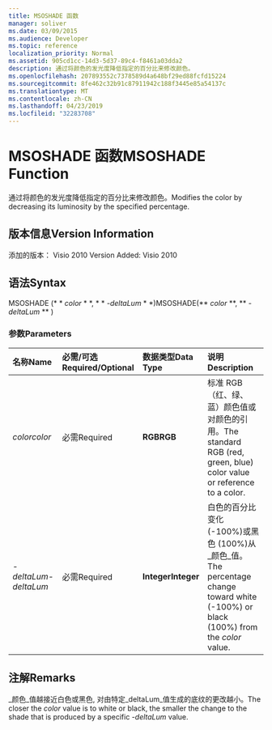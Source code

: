 ```yaml
---
title: MSOSHADE 函数
manager: soliver
ms.date: 03/09/2015
ms.audience: Developer
ms.topic: reference
localization_priority: Normal
ms.assetid: 905cd1cc-14d3-5d37-89c4-f8461a03dda2
description: 通过将颜色的发光度降低指定的百分比来修改颜色。
ms.openlocfilehash: 207893552c7378589d4a648bf29ed88fcfd15224
ms.sourcegitcommit: 8fe462c32b91c87911942c188f3445e85a54137c
ms.translationtype: MT
ms.contentlocale: zh-CN
ms.lasthandoff: 04/23/2019
ms.locfileid: "32283708"
---
```

# <a name="msoshade-function"></a><span data-ttu-id="ad0b7-103">MSOSHADE 函数</span><span class="sxs-lookup"><span data-stu-id="ad0b7-103">MSOSHADE Function</span></span>

<span data-ttu-id="ad0b7-104">通过将颜色的发光度降低指定的百分比来修改颜色。</span><span class="sxs-lookup"><span data-stu-id="ad0b7-104">Modifies the color by decreasing its luminosity by the specified percentage.</span></span>
  
## <a name="version-information"></a><span data-ttu-id="ad0b7-105">版本信息</span><span class="sxs-lookup"><span data-stu-id="ad0b7-105">Version Information</span></span>

<span data-ttu-id="ad0b7-106">添加的版本： Visio 2010
</span><span class="sxs-lookup"><span data-stu-id="ad0b7-106">Version Added: Visio 2010</span></span> 
  
## <a name="syntax"></a><span data-ttu-id="ad0b7-107">语法</span><span class="sxs-lookup"><span data-stu-id="ad0b7-107">Syntax</span></span>

<span data-ttu-id="ad0b7-108">MSOSHADE (\* \* *color* \* \*, \* \* *-deltaLum* \* \*)</span><span class="sxs-lookup"><span data-stu-id="ad0b7-108">MSOSHADE(\*\* *color* \*\*, \*\* *-deltaLum* \*\* )</span></span> 
  
### <a name="parameters"></a><span data-ttu-id="ad0b7-109">参数</span><span class="sxs-lookup"><span data-stu-id="ad0b7-109">Parameters</span></span>

|<span data-ttu-id="ad0b7-110">**名称**</span><span class="sxs-lookup"><span data-stu-id="ad0b7-110">**Name**</span></span>|<span data-ttu-id="ad0b7-111">**必需/可选**</span><span class="sxs-lookup"><span data-stu-id="ad0b7-111">**Required/Optional**</span></span>|<span data-ttu-id="ad0b7-112">**数据类型**</span><span class="sxs-lookup"><span data-stu-id="ad0b7-112">**Data Type**</span></span>|<span data-ttu-id="ad0b7-113">**说明**</span><span class="sxs-lookup"><span data-stu-id="ad0b7-113">**Description**</span></span>|
|:-----|:-----|:-----|:-----|
| <span data-ttu-id="ad0b7-114">_color_</span><span class="sxs-lookup"><span data-stu-id="ad0b7-114">_color_</span></span> <br/> |<span data-ttu-id="ad0b7-115">必需</span><span class="sxs-lookup"><span data-stu-id="ad0b7-115">Required</span></span>  <br/> |<span data-ttu-id="ad0b7-116">**RGB**</span><span class="sxs-lookup"><span data-stu-id="ad0b7-116">**RGB**</span></span> <br/> |<span data-ttu-id="ad0b7-117">标准 RGB（红、绿、蓝）颜色值或对颜色的引用。</span><span class="sxs-lookup"><span data-stu-id="ad0b7-117">The standard RGB (red, green, blue) color value or reference to a color.</span></span>  <br/> |
| <span data-ttu-id="ad0b7-118">_-deltaLum_</span><span class="sxs-lookup"><span data-stu-id="ad0b7-118">_-deltaLum_</span></span> <br/> |<span data-ttu-id="ad0b7-119">必需</span><span class="sxs-lookup"><span data-stu-id="ad0b7-119">Required</span></span>  <br/> |<span data-ttu-id="ad0b7-120">**Integer**</span><span class="sxs-lookup"><span data-stu-id="ad0b7-120">**Integer**</span></span> <br/> |<span data-ttu-id="ad0b7-121">白色的百分比变化 (-100%)或黑色 (100%)从_颜色_值。</span><span class="sxs-lookup"><span data-stu-id="ad0b7-121">The percentage change toward white (-100%) or black (100%) from the  _color_ value.</span></span>  <br/> |
   
## <a name="remarks"></a><span data-ttu-id="ad0b7-122">注解</span><span class="sxs-lookup"><span data-stu-id="ad0b7-122">Remarks</span></span>

<span data-ttu-id="ad0b7-123">_颜色_值越接近白色或黑色, 对由特定_deltaLum_值生成的底纹的更改越小。</span><span class="sxs-lookup"><span data-stu-id="ad0b7-123">The closer the  _color_ value is to white or black, the smaller the change to the shade that is produced by a specific  _-deltaLum_ value.</span></span> 
  

